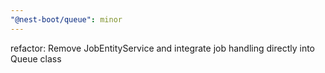 ```yaml
---
"@nest-boot/queue": minor
---
```


refactor: Remove JobEntityService and integrate job handling directly into Queue class
